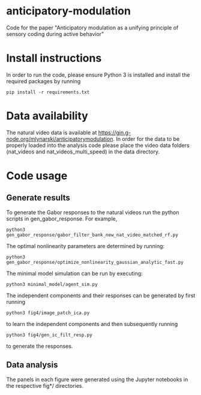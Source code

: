 # anticipatory-modulation
Code for the paper "Anticipatory modulation as a unifying principle of sensory coding during active behavior"

# Install instructions
In order to run the code, please ensure Python 3 is installed and install the required packages by running

```
pip install -r requirements.txt
```

# Data availability
The natural video data is available at https://gin.g-node.org/mlynarski/anticipatorymodulation. In order for the data to be properly loaded into the analysis code please place the video data folders (nat_videos and nat_videos_multi_speed) in the data directory.

# Code usage
## Generate results
To generate the Gabor responses to the natural videos run the python scripts in gen_gabor_response. For example,
```
python3 gen_gabor_response/gabor_filter_bank_new_nat_video_matched_rf.py
```

The optimal nonlinearity parameters are determined by running:
```
python3 gen_gabor_response/optimize_nonlinearity_gaussian_analytic_fast.py
```

The minimal model simulation can be run by executing:
```
python3 minimal_model/agent_sim.py
```

The independent components and their responses can be generated by first running
```
python3 fig4/image_patch_ica.py
```
to learn the independent components and then subsequently running
```
python3 fig4/gen_ic_filt_resp.py
```
to generate the responses.

## Data analysis
The panels in each figure were generated using the Jupyter notebooks in the respective fig*/ directories.
